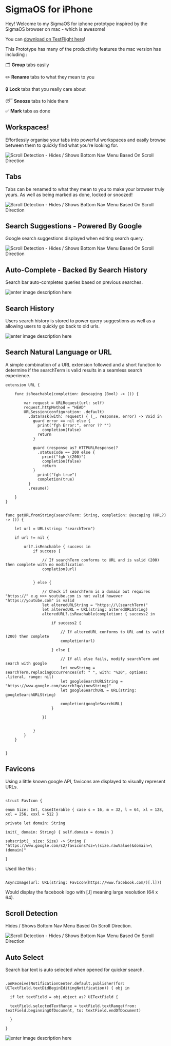 # SigmaOS for iPhone

Hey! Welcome to my SigmaOS for iphone prototype inspired by the SigmaOS browser on mac - which is awesome!

You can [download on TestFlight here](https://sigmaos.com/)!
  

This Prototype has many of the productivity features the mac version has including :

🗂️ **Group** tabs easily

✏️ **Rename** tabs to what they mean to you

🔒 **Lock** tabs that you really care about

😴 **Snooze** tabs to hide them

✅ **Mark** tabs as done

  

## Workspaces!

Effortlessly organise your tabs into powerful workspaces and easily browse between them to quickly find what you're looking for.

![Scroll Detection - Hides / Shows Bottom Nav Menu Based On Scroll Direction](https://github.com/maxchaplin0610/sigmaOSPrototype/blob/main/workspaces.gif)


## Tabs
Tabs can be renamed to what they mean to you to make your browser truly yours. As well as being marked as done, locked or snoozed!

![Scroll Detection - Hides / Shows Bottom Nav Menu Based On Scroll Direction](https://github.com/maxchaplin0610/sigmaOSPrototype/blob/main/Simulator%20Screen%20Recording%20-%20iPhone%2014%20Pro%20Max%20-%202023-02-08%20at%2019.30.52_1.gif?raw=true)

  

## Search Suggestions - Powered By Google
Google search suggestions displayed when editing search query.

![Scroll Detection - Hides / Shows Bottom Nav Menu Based On Scroll Direction](https://github.com/maxchaplin0610/sigmaOSPrototype/blob/main/gogoleSearchsuggestions.gif)

  

## Auto-Complete - Backed By Search History

Search bar auto-completes queries based on previous searches.

![enter image description here](https://github.com/maxchaplin0610/sigmaOSPrototype/blob/main/historySuggestion.gif)



## Search History

Users search history is stored to power query suggestions as well as a allowing users to quickly go back to old urls.

![enter image description here](https://github.com/maxchaplin0610/sigmaOSPrototype/blob/main/searchHistory.png)

  
## Search Natural Language or URL
A simple combination of a URL extension followed and a short function to determine if the searchTerm is valid results in a seamless search experience.

```
extension URL {
    
    func isReachable(completion: @escaping (Bool) -> ()) {
        
        var request = URLRequest(url: self)
        request.httpMethod = "HEAD"
        URLSession(configuration: .default)
          .dataTask(with: request) { (_, response, error) -> Void in
            guard error == nil else {
              print("fgh Error:", error ?? "")
                completion(false)
              return
            }

            guard (response as? HTTPURLResponse)?
              .statusCode == 200 else {
                print("fgh \(200)")
                completion(false)
                return
            }
              print("fgh true")
              completion(true)
          }
          .resume()
      
    }
}

```
```

func getURLfromString(searchTerm: String, completion: @escaping (URL?) -> ()) {
    
    let url = URL(string: "searchTerm")
    
    if url != nil {
        
        url?.isReachable { success in
            if success {
                
                // If searchTerm conforms to URL and is valid (200) then complete with no modification
                completion(url)
                
                
            } else {
                
                // Check if searchTerm is a domain but requires "https://" e.g >>> youtube.com is not valid however "https://youtube.com" is valid
                let alteredURLString = "https://\(searchTerm)"
                let alteredURL = URL(string: alteredURLString)
                alteredURL?.isReachable(completion: { success2 in
                    
                    if success2 {
                        
                        // If alteredURL conforms to URL and is valid (200) then complete
                        completion(url)
                        
                    } else {
                        
                        // If all else fails, modify searchTerm and search with google
                        let newString = searchTerm.replacingOccurrences(of: " ", with: "%20", options: .literal, range: nil)
                        let googleSearchURLString = "https://www.google.com/search?q=\(newString)"
                        let googleSearchURL = URL(string: googleSearchURLString)
                        
                        completion(googleSearchURL)
                    }
                    
                })
                
                
            }
        }
    }
    
    
}

```

## Favicons

Using a little known google API, favicons are displayed to visually represent URLs.

```

struct FavIcon {

enum Size: Int, CaseIterable { case s = 16, m = 32, l = 64, xl = 128, xxl = 256, xxxl = 512 }

private let domain: String

init(_ domain: String) { self.domain = domain }

subscript(_ size: Size) -> String { "https://www.google.com/s2/favicons?sz=\(size.rawValue)&domain=\(domain)"

}

```

Used like this :

```

AsyncImage(url: URL(string: FavIcon(https://www.facebook.com/)[.l]))

```

Would display the facebook logo with [.l] meaning large resolution (64 x 64).

  

## Scroll Detection

Hides / Shows Bottom Nav Menu Based On Scroll Direction.

  

![Scroll Detection - Hides / Shows Bottom Nav Menu Based On Scroll Direction](https://github.com/maxchaplin0610/sigmaOSPrototype/blob/main/scrollDetection.gif)

  

## Auto Select

Search bar text is auto selected when opened for quicker search.

```

.onReceive(NotificationCenter.default.publisher(for: UITextField.textDidBeginEditingNotification)) { obj in

  if let textField = obj.object as? UITextField {

  textField.selectedTextRange = textField.textRange(from: textField.beginningOfDocument, to: textField.endOfDocument)

  }

}

```

![enter image description here](https://github.com/maxchaplin0610/sigmaOSPrototype/blob/main/autoSelect.gif)
